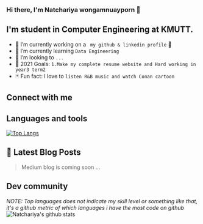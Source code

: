 ### Hi there, I'm Natchariya wongamnuayporn 👋
## I'm student in Computer Engineering at KMUTT.
- :pushpin: I’m currently working on a ` my github & linkedin profile` :tada: 
- :notebook: I’m currently learning ` Data Engineering ` 
- :telescope: I’m looking to `... ` 
- :dart: 2021 Goals: `1.Make my complete resume website and Hard working in year3 term2 ` 
- :black_joker: Fun fact: I love to ` listen R&B music and watch Conan cartoon ` 

## Connect with me 

## Languages and tools  
[![Top Langs](https://github-readme-stats.vercel.app/api/top-langs/?username=Natchariyawong25)](https://github.com/anuraghazra/github-readme-stats)

## :memo: Latest Blog Posts
> Medium blog is coming soon ...



## Dev community 
*NOTE: Top languages does not indicate my skill level or something like that, it's a github metric of which languages i have the most code on github*  
![์Natchariya's github stats](https://github-readme-stats.vercel.app/api?username=Natchariyawong25)

